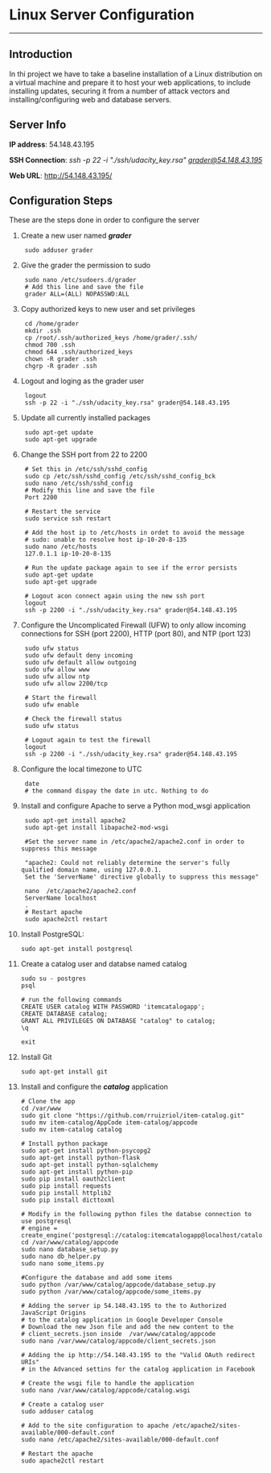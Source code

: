 # Linux Server Configuration

---

## Introduction

In thi project we have to take a baseline installation of a Linux distribution on a virtual machine and prepare it to host your web applications, to include installing updates, securing it from a number of attack vectors and installing/configuring web and database servers.

## Server Info

**IP address**: 54.148.43.195

**SSH Connection**: *ssh -p 22 -i "./ssh/udacity_key.rsa" grader@54.148.43.195*

**Web URL**: http://54.148.43.195/

## Configuration Steps

These are the steps done in order to configure the server

1. Create a new user named ***grader***

        sudo adduser grader
2. Give the grader the permission to sudo

        sudo nano /etc/sudoers.d/grader
        # Add this line and save the file
        grader ALL=(ALL) NOPASSWD:ALL
3. Copy authorized keys to new user and set privileges

        cd /home/grader
        mkdir .ssh
        cp /root/.ssh/authorized_keys /home/grader/.ssh/
        chmod 700 .ssh
        chmod 644 .ssh/authorized_keys
        chown -R grader .ssh
        chgrp -R grader .ssh
4. Logout and loging as the grader user

        logout
        ssh -p 22 -i "./ssh/udacity_key.rsa" grader@54.148.43.195
5. Update all currently installed packages

        sudo apt-get update
        sudo apt-get upgrade
6. Change the SSH port from 22 to 2200

        # Set this in /etc/ssh/sshd_config
        sudo cp /etc/ssh/sshd_config /etc/ssh/sshd_config_bck
        sudo nano /etc/ssh/sshd_config
        # Modify this line and save the file
        Port 2200
        
        # Restart the service
        sudo service ssh restart
        
        # Add the host ip to /etc/hosts in ordet to avoid the message
        # sudo: unable to resolve host ip-10-20-8-135
        sudo nano /etc/hosts
        127.0.1.1 ip-10-20-8-135
        
        # Run the update package again to see if the error persists
        sudo apt-get update
        sudo apt-get upgrade
        
        # Logout acon connect again using the new ssh port
        logout
        ssh -p 2200 -i "./ssh/udacity_key.rsa" grader@54.148.43.195
7. Configure the Uncomplicated Firewall (UFW) to only allow incoming connections 
   for SSH (port 2200), HTTP (port 80), and NTP (port 123)

        sudo ufw status
        sudo ufw default deny incoming
        sudo ufw default allow outgoing
        sudo ufw allow www
        sudo ufw allow ntp
        sudo ufw allow 2200/tcp
        
        # Start the firewall
        sudo ufw enable
        
        # Check the firewall status
        sudo ufw status 
        
        # Logout again to test the firewall
        logout
        ssh -p 2200 -i "./ssh/udacity_key.rsa" grader@54.148.43.195
8. Configure the local timezone to UTC

        date
        # the command dispay the date in utc. Nothing to do
9. Install and configure Apache to serve a Python mod_wsgi application

        sudo apt-get install apache2
        sudo apt-get install libapache2-mod-wsgi
        
        #Set the server name in /etc/apache2/apache2.conf in order to suppress this message
        
        "apache2: Could not reliably determine the server's fully qualified domain name, using 127.0.0.1. 
        Set the 'ServerName' directive globally to suppress this message" 
        
        nano  /etc/apache2/apache2.conf
        ServerName localhost
        .
        # Restart apache
        sudo apache2ctl restart
10. Install PostgreSQL:

        sudo apt-get install postgresql
11. Create a catalog user and databse named catalog

        sudo su - postgres
        psql
        
        # run the following commands
        CREATE USER catalog WITH PASSWORD 'itemcatalogapp';
        CREATE DATABASE catalog;
        GRANT ALL PRIVILEGES ON DATABASE "catalog" to catalog;
        \q
        
        exit
12. Install Git

        sudo apt-get install git
13. Install and configure the ***catalog*** application

        # Clone the app
        cd /var/www
        sudo git clone "https://github.com/rruizriol/item-catalog.git"
        sudo mv item-catalog/AppCode item-catalog/appcode
        sudo mv item-catalog catalog
        
        # Install python package
        sudo apt-get install python-psycopg2
        sudo apt-get install python-flask
        sudo apt-get install python-sqlalchemy
        sudo apt-get install python-pip
        sudo pip install oauth2client
        sudo pip install requests
        sudo pip install httplib2
        sudo pip install dicttoxml
        
        # Modify in the following python files the databse connection to use postgresql
        # engine = create_engine('postgresql://catalog:itemcatalogapp@localhost/catalog')
        cd /var/www/catalog/appcode
        sudo nano database_setup.py
        sudo nano db_helper.py
        sudo nano some_items.py
        
        #Configure the database and add some items
        sudo python /var/www/catalog/appcode/database_setup.py
        sudo python /var/www/catalog/appcode/some_items.py
        
        # Adding the server ip 54.148.43.195 to the to Authorized JavaScript Origins 
        # to the catalog application in Google Developer Console
        # Download the new Json file and add the new content to the  
        # client_secrets.json inside  /var/www/catalog/appcode
        sudo nano /var/www/catalog/appcode/client_secrets.json
        
        # Adding the ip http://54.148.43.195 to the "Valid OAuth redirect URIs" 
        # in the Advanced settins for the catalog application in Facebook
        
        # Create the wsgi file to handle the application
        sudo nano /var/www/catalog/appcode/catalog.wsgi
        
        # Create a catalog user
        sudo adduser catalog
        
        # Add to the site configuration to apache /etc/apache2/sites-available/000-default.conf
        sudo nano /etc/apache2/sites-available/000-default.conf
        
        # Restart the apache
        sudo apache2ctl restart

